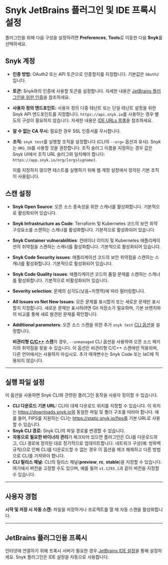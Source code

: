 # Snyk JetBrains 플러그인 및 IDE 프록시 설정

플러그인을 위해 다음 구성을 설정하려면 **Preferences**, **Tools**로 이동한 다음 **Snyk**를 선택하세요.

## **Snyk 계정**

* **인증 방법:** OAuth2 또는 API 토큰으로 인증할지를 지정합니다. 기본값은 `OAuth2`입니다.
* **토큰:** Snyk와의 인증에 사용할 토큰을 설정합니다. 자세한 내용은 [JetBrains 플러그인을 위한 인증](authentication-for-the-jetbrains-plugins.md)을 참조하세요.
* **사용자 정의 엔드포인트:** 사용자 정의 다중 테넌트 또는 단일 테넌트 설정을 위한 Snyk API 엔드포인트를 지정합니다. `https://api.snyk.io`를 사용하는 경우 별도의 구성이 필요하지 않습니다. 자세한 내용은 [IDE URLs 목록](../../../working-with-snyk/regional-hosting-and-data-residency.md#ides-urls)을 참조하세요.
* **알 수 없는 CA 무시:** 필요한 경우 SSL 인증서를 무시합니다.
*   **조직:** `snyk test`를 실행할 조직을 설정합니다 (CLI의 `--org=` 옵션과 유사). Snyk는 `ORG_ID`를 사용할 것을 권장합니다. 조직 슬러그 이름을 지정하는 경우 값은 Snyk UI에서 조직 URL 슬러그와 일치해야 합니다: `https://app.snyk.io/org/[orgslugname]`.

    이를 지정하지 않으면 테스트를 실행하기 위해 웹 계정 설정에서 정의된 기본 조직이 사용됩니다.

## 스캔 설정

* **Snyk Open Source**: 오픈 소스 종속성을 위한 스캐너를 활성화합니다. 기본적으로 활성화되어 있습니다.  
* **Snyk Infrastructure as Code**: Terraform 및 Kubernetes 코드의 보안 취약 구성요소를 스캔하는 스캐너를 활성화합니다. 기본적으로 활성화되어 있습니다.  
* **Snyk Container vulnerabilities**: 컨테이너 이미지 및 Kubernetes 애플리케이션의 취약점을 스캔하는 스캐너를 활성화합니다. 기본적으로 활성화되어 있습니다.  
* **Snyk Code Security issues**: 애플리케이션 코드의 보안 취약점을 스캔하는 스캐너를 활성화합니다. 기본적으로 활성화되어 있습니다.  
* **Snyk Code Quality issues**: 애플리케이션 코드의 품질 문제를 스캔하는 스캐너를 활성화합니다. 기본적으로 비활성화되어 있습니다.  
* **Severity selection**: 문제의 심각도(낮음~치명적)에 따라 필터링합니다.  
* **All Issues vs Net New Issues**: 모든 문제를 표시할지 또는 새로운 문제만 표시할지 지정합니다. 새로운 문제만 표시하려면 Git 저장소가 필요하며, 기본 브랜치와의 비교를 통해 새로 발견된 문제를 확인합니다.  
* **Additional parameters**: 오픈 소스 스캔을 위한 추가 `snyk test` [CLI 옵션](../../../snyk-cli/cli-commands-and-options-summary.md)을 설정합니다.  

  **비관리형** [**C/C++**](../../../supported-languages-package-managers-and-frameworks/c-c++/) **스캔**의 경우, `--unmanaged` CLI 옵션을 사용하여 오픈 소스 패키지의 취약점을 찾을 수 있습니다. 이 옵션은 비관리형 C/C++ 스캔에만 적용되며, 다른 언어에서는 사용하지 마십시오. 추가 매개변수는 Snyk Code 또는 IaC에 적용되지 않습니다.

---

## **실행 파일 설정**

이 옵션을 사용하면 Snyk CLI와 관련된 플러그인 동작을 사용자 정의할 수 있습니다.

* **CLI 다운로드 기본 URL:** CLI의 대체 다운로드 위치를 지정할 수 있습니다. 이 위치는 https://downloads.snyk.io와 동일한 파일 및 폴더 구조를 따라야 합니다. 예를 들어, FIPS를 지원하는 CLI는 https://static.snyk.io/fips를 기본 URL로 사용할 수 있습니다.  
* **Snyk CLI 경로:** Snyk CLI의 파일 경로를 변경할 수 있습니다.  
* **자동으로 필요한 바이너리 관리**가 체크되어 있으면 플러그인은 CLI를 다운로드하고, CLI 경로에 정의된 대로 정기적으로 업데이트합니다. 네트워크 구성(예: 방화벽 규칙)으로 인해 CLI를 다운로드할 수 없는 경우 이 옵션을 체크 해제하고 다른 방법으로 CLI를 가져와야 합니다.  
* **CLI 릴리스 채널:** CLI의 릴리스 채널(**preview**, **rc**, **stable**)을 지정할 수 있습니다. 여기에서 버전을 고정할 수도 있으며, 예를 들어 `v1.1293.1`과 같이 버전을 지정할 수 있습니다.  

---

## **사용자 경험**

**시작 및 저장 시 자동 스캔:** 파일을 저장하거나 프로젝트를 열 때 자동 스캔을 활성화합니다.

---

## JetBrains 플러그인용 프록시

인터넷에 연결하기 위해 프록시 서버가 필요한 경우 [JetBrains IDE 설정](https://www.jetbrains.com/help/idea/settings-http-proxy.html)을 통해 설정하세요. Snyk 플러그인은 IDE 설정을 자동으로 사용합니다.